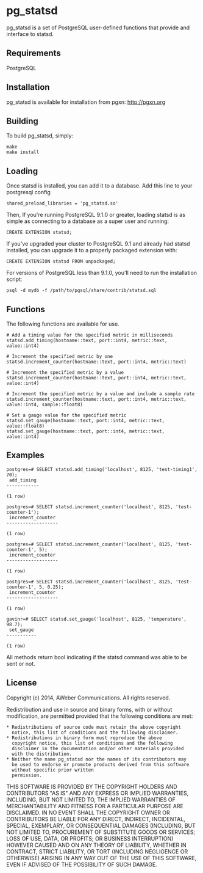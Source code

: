 pg_statsd
=========
pg_statsd is a set of PostgreSQL user-defined functions that provide
and interface to statsd.

Requirements
------------
PostgreSQL

Installation
------------
pg_statsd is available for installation from pgxn: http://pgxn.org

Building
--------
To build pg_statsd, simply:

	make
	make install

Loading
-------

Once statsd is installed, you can add it to a database. Add this line to your
postgresql config

    shared_preload_libraries = 'pg_statsd.so'

Then, If you're running PostgreSQL 9.1.0 or greater, loading statsd is as simple
as connecting to a database as a super user and running:

    CREATE EXTENSION statsd;

If you've upgraded your cluster to PostgreSQL 9.1 and already had statsd
installed, you can upgrade it to a properly packaged extension with:

    CREATE EXTENSION statsd FROM unpackaged;

For versions of PostgreSQL less than 9.1.0, you'll need to run the
installation script:

    psql -d mydb -f /path/to/pgsql/share/contrib/statsd.sql

Functions
---------
The following functions are available for use.

	# Add a timing value for the specified metric in milliseconds
	statsd.add_timing(hostname::text, port::int4, metric::text, value::int4)

	# Increment the specified metric by one
	statsd.increment_counter(hostname::text, port::int4, metric::text)

	# Increment the specified metric by a value
	statsd.increment_counter(hostname::text, port::int4, metric::text, value::int4)

	# Increment the specified metric by a value and include a sample rate
	statsd.increment_counter(hostname::text, port::int4, metric::text, value::int4, sample::float8)

	# Set a gauge value for the specified metric
	statsd.set_gauge(hostname::text, port::int4, metric::text, value::float8)
	statsd.set_gauge(hostname::text, port::int4, metric::text, value::int4)

Examples
--------

	postgres=# SELECT statsd.add_timing('localhost', 8125, 'test-timing1', 70);
	 add_timing 
	------------
	
	(1 row)

	postgres=# SELECT statsd.increment_counter('localhost', 8125, 'test-counter-1');
	 increment_counter 
	-------------------
	
	(1 row)

	postgres=# SELECT statsd.increment_counter('localhost', 8125, 'test-counter-1', 5);
	 increment_counter 
	-------------------
	
	(1 row)

	postgres=# SELECT statsd.increment_counter('localhost', 8125, 'test-counter-1', 5, 0.25);
	 increment_counter 
	-------------------
	
	(1 row)

	gavinr=# SELECT statsd.set_gauge('localhost', 8125, 'temperature', 98.7);
	 set_gauge 
	-----------
	
	(1 row)

All methods return bool indicating if the statsd command was able to be sent or not.

License
-------
Copyright (c) 2014, AWeber Communications.
All rights reserved.
 
Redistribution and use in source and binary forms, with or without
modification, are permitted provided that the following conditions are
met:
 
    * Redistributions of source code must retain the above copyright
      notice, this list of conditions and the following disclaimer.
    * Redistributions in binary form must reproduce the above
      copyright notice, this list of conditions and the following
      disclaimer in the documentation and/or other materials provided
      with the distribution.
    * Neither the name pg_statsd nor the names of its contributors may 
      be used to endorse or promote products derived from this software 
      without specific prior written
      permission.
 
THIS SOFTWARE IS PROVIDED BY THE COPYRIGHT HOLDERS AND CONTRIBUTORS
"AS IS" AND ANY EXPRESS OR IMPLIED WARRANTIES, INCLUDING, BUT NOT
LIMITED TO, THE IMPLIED WARRANTIES OF MERCHANTABILITY AND FITNESS FOR
A PARTICULAR PURPOSE ARE DISCLAIMED. IN NO EVENT SHALL THE COPYRIGHT
OWNER OR CONTRIBUTORS BE LIABLE FOR ANY DIRECT, INDIRECT, INCIDENTAL,
SPECIAL, EXEMPLARY, OR CONSEQUENTIAL DAMAGES (INCLUDING, BUT NOT
LIMITED TO, PROCUREMENT OF SUBSTITUTE GOODS OR SERVICES; LOSS OF USE,
DATA, OR PROFITS; OR BUSINESS INTERRUPTION) HOWEVER CAUSED AND ON ANY
THEORY OF LIABILITY, WHETHER IN CONTRACT, STRICT LIABILITY, OR TORT
(INCLUDING NEGLIGENCE OR OTHERWISE) ARISING IN ANY WAY OUT OF THE USE
OF THIS SOFTWARE, EVEN IF ADVISED OF THE POSSIBILITY OF SUCH DAMAGE.